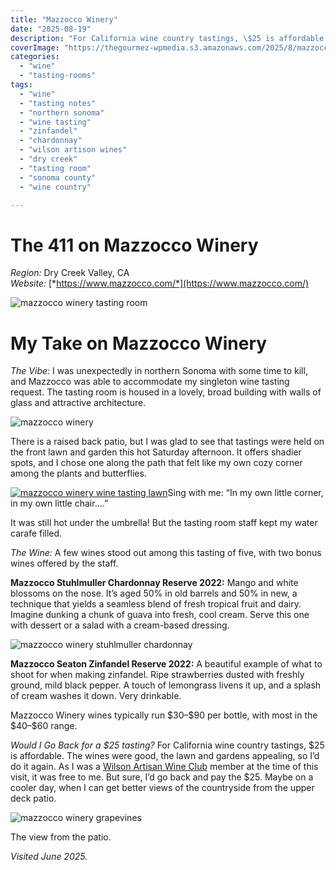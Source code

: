 ```yaml
---
title: "Mazzocco Winery"
date: "2025-08-19"
description: "For California wine country tastings, \$25 is affordable. The wines were good, the lawn and gardens appealing, so I’d do it again."
coverImage: "https://thegourmez-wpmedia.s3.amazonaws.com/2025/8/mazzocco-winery+(6).jpg"
categories:
  - "wine"
  - "tasting-rooms"
tags:
  - "wine"
  - "tasting notes"
  - "northern sonoma"
  - "wine tasting"
  - "zinfandel"
  - "chardonnay"
  - "wilson artison wines"
  - "dry creek"
  - "tasting room"
  - "sonoma county"
  - "wine country"

---
```


# The 411 on Mazzocco Winery

*Region:* Dry Creek Valley, CA\
*Website:* [*https://www.mazzocco.com/*](https://www.mazzocco.com/)

![mazzocco winery tasting room](https://thegourmez-wpmedia.s3.amazonaws.com/2025/8/mazzocco-winery+(6).jpg)

# My Take on Mazzocco Winery

*The Vibe:* I was unexpectedly in northern Sonoma with some time to kill, and Mazzocco was able to accommodate my singleton wine tasting request. The tasting room is housed in a lovely, broad building with walls of glass and attractive architecture.

![mazzocco winery](https://thegourmez-wpmedia.s3.amazonaws.com/2025/8/mazzocco-winery+(2).jpg)

There is a raised back patio, but I was glad to see that tastings were held on the front lawn and garden this hot Saturday afternoon. It offers shadier spots, and I chose one along the path that felt like my own cozy corner among the plants and butterflies.

<div class="caption">

[![mazzocco winery wine tasting lawn](https://thegourmez-wpmedia.s3.amazonaws.com/2025/8/mazzocco-winery+(4).jpg)](https://thegourmez-wpmedia.s3.amazonaws.com/2025/8/mazzocco-winery+(4).jpg)Sing with me: “In my own little corner, in my own little chair….” </div>

It was still hot under the umbrella! But the tasting room staff kept my water carafe filled.

*The Wine:* A few wines stood out among this tasting of five, with two bonus wines offered by the staff.

**Mazzocco Stuhlmuller Chardonnay Reserve 2022:** Mango and white blossoms on the nose. It’s aged 50% in old barrels and 50% in new, a technique that yields a seamless blend of fresh tropical fruit and dairy. Imagine dunking a chunk of guava into fresh, cool cream. Serve this one with dessert or a salad with a cream-based dressing.

![mazzocco winery stuhlmuller chardonnay](https://thegourmez-wpmedia.s3.amazonaws.com/2025/8/mazzocco-winery+(7).jpg)

**Mazzocco Seaton Zinfandel Reserve 2022:** A beautiful example of what to shoot for when making zinfandel. Ripe strawberries dusted with freshly ground, mild black pepper. A touch of lemongrass livens it up, and a splash of cream washes it down. Very drinkable.

Mazzocco Winery wines typically run \$30–\$90 per bottle, with most in the \$40–\$60 range.

*Would I Go Back for a \$25 tasting?* For California wine country tastings, \$25 is affordable. The wines were good, the lawn and gardens appealing, so I’d do it again. As I was a [Wilson Artisan Wine Club](https://wilsonartisanwines.com/) member at the time of this visit, it was free to me. But sure, I’d go back and pay the \$25. Maybe on a cooler day, when I can get better views of the countryside from the upper deck patio. 

![mazzocco winery grapevines](https://thegourmez-wpmedia.s3.amazonaws.com/2025/8/mazzocco-winery+(5).jpg)

The view from the patio.

*Visited June 2025.*
